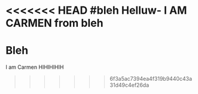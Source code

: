 <<<<<<< HEAD
#bleh
Helluw- I AM CARMEN from bleh
=======
# Bleh
I am Carmen HIHIHIHIH
>>>>>>> 6f3a5ac7394ea4f319b9440c43a31d49c4ef26da
